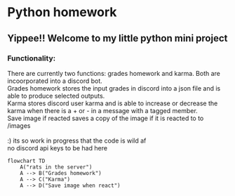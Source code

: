# Python homework
## Yippee!! Welcome to my little python mini project
### Functionality:
There are currently two functions: grades homework and karma. Both are incoorporated into a discord bot.\
Grades homework stores the input grades in discord into a json file and is able to produce selected outputs.\
Karma stores discord user karma and is able to increase or decrease the karma when there is a + or - in a message with a tagged member.\
Save image if reacted saves a copy of the image if it is reacted to to /images\
\
:) its so work in progress that the code is wild af\
no discord api keys to be had here


```mermaid
flowchart TD
    A("rats in the server")
    A --> B("Grades homework")
    A --> C("Karma")
    A --> D("Save image when react")
```